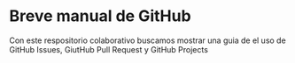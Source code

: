 # Breve manual de GitHub
Con este respositorio colaborativo buscamos mostrar una guia de el uso de GitHub Issues, GiutHub Pull Request y GitHub Projects 
